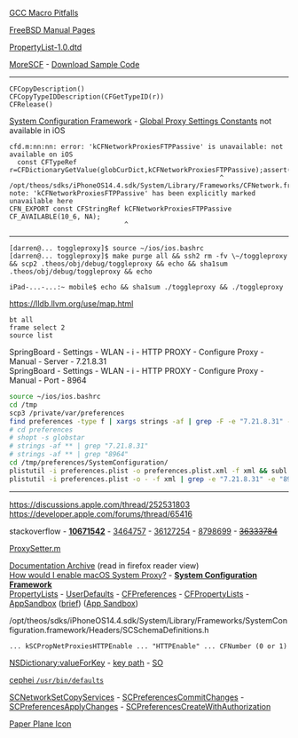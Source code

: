 [GCC Macro Pitfalls](https://gcc.gnu.org/onlinedocs/cpp/Macro-Pitfalls.html#Macro-Pitfalls)

[FreeBSD Manual Pages](https://www.freebsd.org/cgi/man.cgi)

[PropertyList-1.0.dtd](https://www.apple.com/DTDs/PropertyList-1.0.dtd)

[MoreSCF](https://developer.apple.com/legacy/mac/library/#samplecode/MoreSCF/Introduction/Intro.html) -
[Download Sample Code](https://developer.apple.com/library/archive/samplecode/MoreSCF/Introduction/Intro.html#Sample_button)

---

```objc
CFCopyDescription()
CFCopyTypeIDDescription(CFGetTypeID(r))
CFRelease()
```

[System Configuration Framework](https://developer.apple.com/documentation/systemconfiguration?language=objc) -
[Global Proxy Settings Constants](https://developer.apple.com/documentation/cfnetwork/global_proxy_settings_constants?language=objc) not available in iOS

```
cfd.m:nn:nn: error: 'kCFNetworkProxiesFTPPassive' is unavailable: not available on iOS
  const CFTypeRef r=CFDictionaryGetValue(globCurDict,kCFNetworkProxiesFTPPassive);assert(r);
                                                     ^
/opt/theos/sdks/iPhoneOS14.4.sdk/System/Library/Frameworks/CFNetwork.framework/Headers/CFProxySupport.h:nnn:nn: note: 'kCFNetworkProxiesFTPPassive' has been explicitly marked unavailable here
CFN_EXPORT const CFStringRef kCFNetworkProxiesFTPPassive CF_AVAILABLE(10_6, NA);
                             ^
```

---

```plain
[darren@... toggleproxy]$ source ~/ios/ios.bashrc
[darren@... toggleproxy]$ make purge all && ssh2 rm -fv \~/toggleproxy && scp2 .theos/obj/debug/toggleproxy && echo && sha1sum .theos/obj/debug/toggleproxy && echo
```

```plain
iPad-...-...:~ mobile$ echo && sha1sum ./toggleproxy && ./toggleproxy
```

https://lldb.llvm.org/use/map.html

```plain
bt all
frame select 2
source list
```

SpringBoard - Settings - WLAN - i - HTTP PROXY - Configure Proxy - Manual - Server - 7.21.8.31\
SpringBoard - Settings - WLAN - i - HTTP PROXY - Configure Proxy - Manual - Port - 8964

```bash
source ~/ios/ios.bashrc
cd /tmp
scp3 /private/var/preferences
find preferences -type f | xargs strings -af | grep -F -e "7.21.8.31" -e "8964"
# cd preferences
# shopt -s globstar
# strings -af ** | grep "7.21.8.31"
# strings -af ** | grep "8964"
cd /tmp/preferences/SystemConfiguration/
plistutil -i preferences.plist -o preferences.plist.xml -f xml && subl preferences.plist.xml
plistutil -i preferences.plist -o - -f xml | grep -e "7.21.8.31" -e "8964"
```

---

https://discussions.apple.com/thread/252531803 \
https://developer.apple.com/forums/thread/65416

stackoverflow -
[**10671542**](https://stackoverflow.com/a/10671542/) -
[3464757](https://stackoverflow.com/a/3464757/) -
[36127254](https://stackoverflow.com/q/36127254/) -
[8798699](https://stackoverflow.com/q/8798699/) -
[<s>36333784</s>](https://stackoverflow.com/q/36333784/)

[ProxySetter.m](https://github.com/chetan51/sidestep/blob/master/ProxySetter.m)

[Documentation Archive](https://developer.apple.com/library/archive/navigation/) (read in firefox reader view) \
[How would I enable macOS System Proxy?](https://developer.apple.com/forums/thread/74672) -
[**System Configuration Framework**](https://developer.apple.com/library/archive/documentation/Networking/Conceptual/SystemConfigFrameworks/) \
[PropertyLists](https://developer.apple.com/library/archive/documentation/Cocoa/Conceptual/PropertyLists/) -
[UserDefaults](https://developer.apple.com/library/archive/documentation/Cocoa/Conceptual/UserDefaults/) -
[CFPreferences](https://developer.apple.com/library/archive/documentation/CoreFoundation/Conceptual/CFPreferences/) -
[CFPropertyLists](https://developer.apple.com/library/archive/documentation/CoreFoundation/Conceptual/CFPropertyLists/) -
[AppSandbox](https://developer.apple.com/library/archive/documentation/Security/Conceptual/AppSandboxDesignGuide/)
([brief](https://cocoacasts.com/what-is-application-sandboxing/))
([App Sandbox](https://developer.apple.com/documentation/security/app_sandbox?language=objc))

/opt/theos/sdks/iPhoneOS14.4.sdk/System/Library/Frameworks/SystemConfiguration.framework/Headers/SCSchemaDefinitions.h

```plain
... kSCPropNetProxiesHTTPEnable ... "HTTPEnable" ... CFNumber (0 or 1)
```

[NSDictionary:valueForKey](https://developer.apple.com/documentation/foundation/nsdictionary/1410210-valueforkey?language=objc) -
[key path](https://developer.apple.com/library/archive/documentation/Cocoa/Conceptual/KeyValueCoding/BasicPrinciples.html) -
[SO](https://stackoverflow.com/a/4317864/8243991)

[cephei `/usr/bin/defaults`](https://hbang.github.io/libcephei/)

[SCNetworkSetCopyServices](https://developer.apple.com/documentation/systemconfiguration/1517085-scnetworksetcopyservices?language=objc) -
[SCPreferencesCommitChanges](https://developer.apple.com/documentation/systemconfiguration/1517333-scpreferencescommitchanges?language=occ) -
[SCPreferencesApplyChanges](https://developer.apple.com/documentation/systemconfiguration/1517125-scpreferencesapplychanges?language=occ) -
[SCPreferencesCreateWithAuthorization](https://developer.apple.com/documentation/systemconfiguration/1516686-scpreferencescreatewithauthoriza?language=objc)

[Paper Plane Icon](https://www.iconfinder.com/icons/3592673/align_center_flip2_graphic_mirro_tool_vertical_icon)
